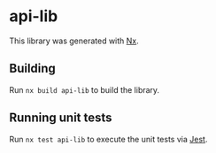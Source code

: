 # api-lib

This library was generated with [Nx](https://nx.dev).

## Building

Run `nx build api-lib` to build the library.

## Running unit tests

Run `nx test api-lib` to execute the unit tests via [Jest](https://jestjs.io).
